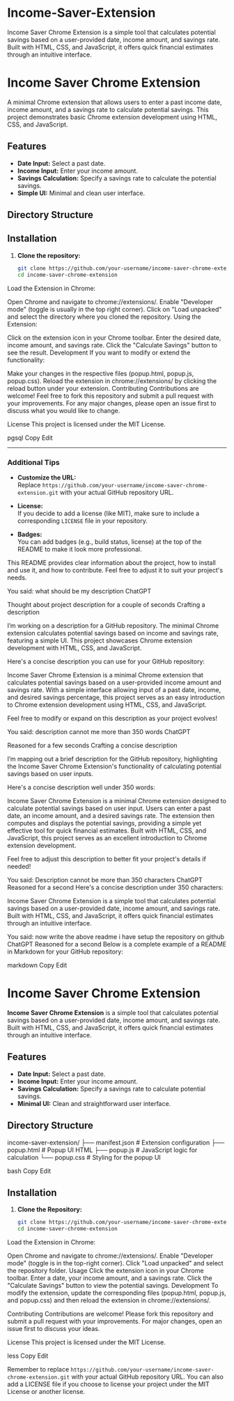 # Income-Saver-Extension
Income Saver Chrome Extension is a simple tool that calculates potential savings based on a user-provided date, income amount, and savings rate. Built with HTML, CSS, and JavaScript, it offers quick financial estimates through an intuitive interface.
# Income Saver Chrome Extension

A minimal Chrome extension that allows users to enter a past income date, income amount, and a savings rate to calculate potential savings. This project demonstrates basic Chrome extension development using HTML, CSS, and JavaScript.

## Features

- **Date Input:** Select a past date.
- **Income Input:** Enter your income amount.
- **Savings Calculation:** Specify a savings rate to calculate the potential savings.
- **Simple UI:** Minimal and clean user interface.

## Directory Structure


## Installation

1. **Clone the repository:**

   ```bash
   git clone https://github.com/your-username/income-saver-chrome-extension.git
   cd income-saver-chrome-extension
Load the Extension in Chrome:

Open Chrome and navigate to chrome://extensions/.
Enable "Developer mode" (toggle is usually in the top right corner).
Click on "Load unpacked" and select the directory where you cloned the repository.
Using the Extension:

Click on the extension icon in your Chrome toolbar.
Enter the desired date, income amount, and savings rate.
Click the "Calculate Savings" button to see the result.
Development
If you want to modify or extend the functionality:

Make your changes in the respective files (popup.html, popup.js, popup.css).
Reload the extension in chrome://extensions/ by clicking the reload button under your extension.
Contributing
Contributions are welcome! Feel free to fork this repository and submit a pull request with your improvements. For any major changes, please open an issue first to discuss what you would like to change.

License
This project is licensed under the MIT License.

pgsql
Copy
Edit

---

### Additional Tips

- **Customize the URL:**  
  Replace `https://github.com/your-username/income-saver-chrome-extension.git` with your actual GitHub repository URL.

- **License:**  
  If you decide to add a license (like MIT), make sure to include a corresponding `LICENSE` file in your repository.

- **Badges:**  
  You can add badges (e.g., build status, license) at the top of the README to make it look more professional.

This README provides clear information about the project, how to install and use it, and how to contribute. Feel free to adjust it to suit your project's needs.







You said:
what should be my description
ChatGPT

Thought about project description for a couple of seconds
Crafting a description

I’m working on a description for a GitHub repository. The minimal Chrome extension calculates potential savings based on income and savings rate, featuring a simple UI. This project showcases Chrome extension development with HTML, CSS, and JavaScript.

Here's a concise description you can use for your GitHub repository:

Income Saver Chrome Extension is a minimal Chrome extension that calculates potential savings based on a user-provided income amount and savings rate. With a simple interface allowing input of a past date, income, and desired savings percentage, this project serves as an easy introduction to Chrome extension development using HTML, CSS, and JavaScript.

Feel free to modify or expand on this description as your project evolves!







You said:
description cannot me more than 350 words
ChatGPT

Reasoned for a few seconds
Crafting a concise description

I’m mapping out a brief description for the GitHub repository, highlighting the Income Saver Chrome Extension's functionality of calculating potential savings based on user inputs.

Here's a concise description well under 350 words:

Income Saver Chrome Extension is a minimal Chrome extension designed to calculate potential savings based on user input. Users can enter a past date, an income amount, and a desired savings rate. The extension then computes and displays the potential savings, providing a simple yet effective tool for quick financial estimates. Built with HTML, CSS, and JavaScript, this project serves as an excellent introduction to Chrome extension development.

Feel free to adjust this description to better fit your project's details if needed!







You said:
Description cannot be more than 350 characters
ChatGPT
Reasoned for a second
Here's a concise description under 350 characters:

Income Saver Chrome Extension is a simple tool that calculates potential savings based on a user-provided date, income amount, and savings rate. Built with HTML, CSS, and JavaScript, it offers quick financial estimates through an intuitive interface.







You said:
now write the above readme i have setup the repository on github 
ChatGPT
Reasoned for a second
Below is a complete example of a README in Markdown for your GitHub repository:

markdown
Copy
Edit
# Income Saver Chrome Extension

**Income Saver Chrome Extension** is a simple tool that calculates potential savings based on a user-provided date, income amount, and savings rate. Built with HTML, CSS, and JavaScript, it offers quick financial estimates through an intuitive interface.

## Features

- **Date Input:** Select a past date.
- **Income Input:** Enter your income amount.
- **Savings Calculation:** Specify a savings rate to calculate potential savings.
- **Minimal UI:** Clean and straightforward user interface.

## Directory Structure

income-saver-extension/ ├── manifest.json # Extension configuration ├── popup.html # Popup UI HTML ├── popup.js # JavaScript logic for calculation └── popup.css # Styling for the popup UI

bash
Copy
Edit

## Installation

1. **Clone the Repository:**

   ```bash
   git clone https://github.com/your-username/income-saver-chrome-extension.git
   cd income-saver-chrome-extension
Load the Extension in Chrome:

Open Chrome and navigate to chrome://extensions/.
Enable "Developer mode" (toggle is in the top-right corner).
Click "Load unpacked" and select the repository folder.
Usage
Click the extension icon in your Chrome toolbar.
Enter a date, your income amount, and a savings rate.
Click the "Calculate Savings" button to view the potential savings.
Development
To modify the extension, update the corresponding files (popup.html, popup.js, and popup.css) and then reload the extension in chrome://extensions/.

Contributing
Contributions are welcome! Please fork this repository and submit a pull request with your improvements. For major changes, open an issue first to discuss your ideas.

License
This project is licensed under the MIT License.

less
Copy
Edit

Remember to replace `https://github.com/your-username/income-saver-chrome-extension.git` with your actual GitHub repository URL. You can also add a LICENSE file if you choose to license your project under the MIT License or another license.







